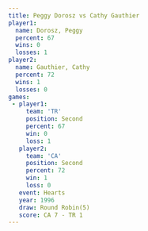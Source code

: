 ```yaml
---
title: Peggy Dorosz vs Cathy Gauthier
player1:               
  name: Dorosz, Peggy  
  percent: 67          
  wins: 0              
  losses: 1            
player2:               
  name: Gauthier, Cathy
  percent: 72          
  wins: 1              
  losses: 0            
games:
 - player1:          
     team: 'TR'      
     position: Second
     percent: 67     
     win: 0          
     loss: 1         
   player2:          
     team: 'CA'      
     position: Second
     percent: 72     
     win: 1          
     loss: 0         
   event: Hearts       
   year: 1996          
   draw: Round Robin(5)
   score: CA 7 - TR 1  
---
```

